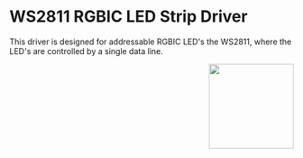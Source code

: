 # WS2811 RGBIC LED Strip Driver

This driver is designed for addressable RGBIC LED's the WS2811, where the LED's are controlled by a single data line.


<img  style="float: right;" src="https://github.com/AchimPieters/ESP32-SmartPlug/blob/main/images/MIT%7C%20SOFTWARE%20WHITE.svg" width="150"> 
